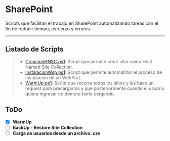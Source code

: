 # SharePoint


Scripts que facilitan el trabajo en SharePoint automatizando tareas con el fin de reducir tiempo, esfuerzo y errores.

----------


## Listado de Scripts

> - [CreacionHNSC.ps1][LinkCreacionHNSC]: Script que permite crear sitio como Host Named Site Collection.
> - [InstalacionWsp.ps1][LinkInstalacionWsp]: Script que permite automatizar el proceso de instalación de un WebPart.
> - [WarmUp.ps1][LinkWarmUp]: Script que recorre todos los sitios y les hace un request para precargarlos y que posteriormente
                              cuando el usuario quiera ingresar no demore tanto cargando.


## ToDo

- [x]  **WarmUp**
- [ ]  **BackUp - Restore Site Collection**
- [ ]  **Carga de usuarios desde un archivo .csv**

[LinkCreacionHNSC]: https://github.com/JuanEstebanYC/PowerShellScripts/blob/master/SHAREPOINT/CreacionHNSC.ps1
[LinkInstalacionWsp]: https://github.com/JuanEstebanYC/PowerShellScripts/blob/master/SHAREPOINT/InstalacionWsp.ps1
[LinkWarmUp]: https://github.com/JuanEstebanYC/PowerShellScripts/tree/master/SHAREPOINT/WarmUp/SHAREPOINT/WarmUp.ps1